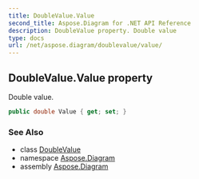 ```yaml
---
title: DoubleValue.Value
second_title: Aspose.Diagram for .NET API Reference
description: DoubleValue property. Double value
type: docs
url: /net/aspose.diagram/doublevalue/value/
---
```

## DoubleValue.Value property

Double value.

```csharp
public double Value { get; set; }
```

### See Also

* class [DoubleValue](../)
* namespace [Aspose.Diagram](../../doublevalue/)
* assembly [Aspose.Diagram](../../../)


